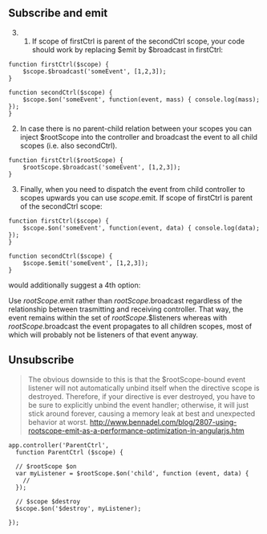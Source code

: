 ## Subscribe and emit

3. 1. If scope of firstCtrl is parent of the secondCtrl scope, your code should work by replacing $emit by $broadcast in firstCtrl:

```
function firstCtrl($scope) {
    $scope.$broadcast('someEvent', [1,2,3]);
}

function secondCtrl($scope) {
    $scope.$on('someEvent', function(event, mass) { console.log(mass); });
}
```

2. In case there is no parent-child relation between your scopes you can inject $rootScope into the controller and broadcast the event to all child scopes (i.e. also secondCtrl).

```
function firstCtrl($rootScope) {
    $rootScope.$broadcast('someEvent', [1,2,3]);
}
```

3. Finally, when you need to dispatch the event from child controller to scopes upwards you can use $scope.$emit. If scope of firstCtrl is parent of the secondCtrl scope:

```
function firstCtrl($scope) {
    $scope.$on('someEvent', function(event, data) { console.log(data); });
}

function secondCtrl($scope) {
    $scope.$emit('someEvent', [1,2,3]);
}
```

 would additionally suggest a 4th option:

 Use $rootScope.$emit rather than $rootScope.$broadcast regardless of the relationship between trasmitting and receiving controller. That way, the event remains within the set of $rootScope.$$listeners whereas with $rootScope.$broadcast the event propagates to all children scopes, most of which will probably not be listeners of that event anyway.

 ## Unsubscribe

> The obvious downside to this is that the $rootScope-bound event listener will not automatically unbind itself when the directive scope is destroyed. Therefore, if your directive is ever destroyed, you have to be sure to explicitly unbind the event handler; otherwise, it will just stick around forever, causing a memory leak at best and unexpected behavior at worst.
> http://www.bennadel.com/blog/2807-using-rootscope-emit-as-a-performance-optimization-in-angularjs.htm

```
app.controller('ParentCtrl',
  function ParentCtrl ($scope) {

  // $rootScope $on
  var myListener = $rootScope.$on('child', function (event, data) {
    //
  });

  // $scope $destroy
  $scope.$on('$destroy', myListener);

});
```
